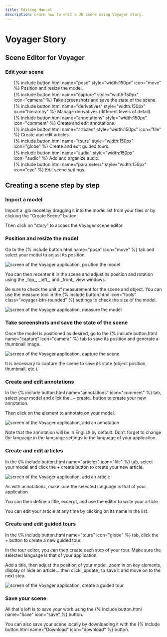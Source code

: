 ```yaml
---
title: Editing Manual
description: Learn how to edit a 3D scene using Voyager Story.
---
```


# Voyager Story

## Scene Editor for Voyager

<style>
  li{
    margin: 0.2rem;
    list-style: none;
  }
  li a{
    color: var(--color-light);
    text-decoration: none;
  }
  li a:hover{
    color: white;
  }
  img{
    max-width: 100%;
  }
</style>

### Edit your scene


 - {% include button.html name="pose" style="width:150px" icon="move" %} Position and resize the model.
 - {% include button.html name="capture" style="width:150px" icon="camera" %} Take screenshots and save the state of the scene.
 - {% include button.html name="derivatives" style="width:150px" icon="hierarchy" %}  Manage derivatives (different levels of detail).
 - {% include button.html name="annotations" style="width:150px" icon="comment" %}  Create and edit annotations.
 - {% include button.html name="articles" style="width:150px" icon="file" %}   Create and edit articles.
 - {% include button.html name="tours" style="width:150px" icon="globe" %}  Create and edit guided tours.
 - {% include button.html name="audio" style="width:150px" icon="audio" %}  Add and organize audio.
 - {% include button.html name="parameters" style="width:150px" icon="eye" %}  Edit scene settings.

## Creating a scene step by step

### Import a model

<p>
  Import a .glb model by dragging it into the model list from your files or by clicking the "Create Scene" button.
</p>
<p>
  Then click on "story" to access the Voyager scene editor.
</p>

### Position and resize the model

<p>
  Go to the {% include button.html name="pose" icon="move" %} tab and select your model to adjust its position.
</p>

<img src="/assets/img/doc/Voyager-edit-pose.jpg" alt="screen of the Voyager application, position the model">

<p>
  You can then recenter it in the scene and adjust its position and rotation using the _top_, _left_, and _front_ view windows.
</p>

<p>
  Be sure to check the unit of measurement for the scene and object. You can use the measure tool in the {% include button.html icon="tools" class="voyager-btn-rounded" %} settings to check the size of the model.
</p>

<img src="/assets/img/doc/Voyager-edit-mesure.jpg" alt="screen of the Voyager application, measure the model">

### Take screenshots and save the state of the scene

<p>
  Once the model is positioned as desired, go to the {% include button.html name="capture" icon="camera" %} tab to save its position and generate a thumbnail image.
</p>

<img src="/assets/img/doc/Voyager-edit-capture.jpg" alt="screen of the Voyager application, capture the scene">

<p>
  It is necessary to capture the scene to save its state (object position, thumbnail, etc.).
</p>

### Create and edit annotations

<p>
  In the {% include button.html name="annotations" icon="comment" %} tab, select your model and click the _+ create_ button to create your new annotation.
</p>
<p>
  Then click on the element to annotate on your model.
</p>

<img src="/assets/img/doc/Voyager-edit-annotations.jpg" alt="screen of the Voyager application, add an annotation">

<p>
  Note that the annotation will be in English by default. Don't forget to change the language in the language settings to the language of your application.
</p>

### Create and edit articles

<p>
  In the {% include button.html name="articles" icon="file" %} tab, select your model and click the + create button to create your new article.
</p>

<img src="/assets/img/doc/Voyager-edit-article.jpg" alt="screen of the Voyager application, add an article">

<p>
  As with annotations, make sure the selected language is that of your application.
</p>
<p>
  You can then define a title, excerpt, and use the editor to write your article.
</p>
<p>
  You can edit your article at any time by clicking on its name in the list.
</p>

### Create and edit guided tours

<p>
  In the {% include button.html name="tours" icon="globe" %} tab, click the + button to create a new guided tour.
</p>

<p>
  In the tour editor, you can then create each step of your tour. Make sure the selected language is that of your application.
</p>

<p>
  Add a title, then adjust the position of your model, zoom in on key elements, display or hide an article... then click _update_ to save it and move on to the next step.
</p>

<img src="/assets/img/doc/Voyager-edit-visite.jpg" alt="screen of the Voyager application, create a guided tour">

### Save your scene

<p>
  All that's left is to save your work using the {% include button.html name="Save" icon="save" %} button.
</p>

<p>
  You can also save your scene locally by downloading it with the {% include button.html name="Download" icon="download" %} button.
</p>